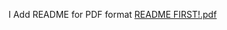 I Add README for PDF format
[README FIRST!.pdf](https://github.com/imanudd/goshop/files/10243277/README.FIRST.pdf)
